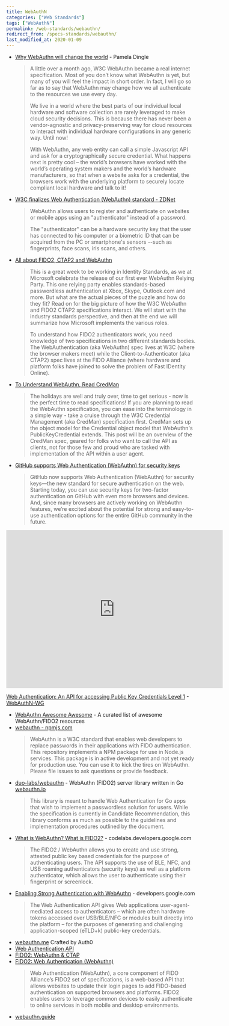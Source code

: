 ```yaml
---
title: WebAuthN
categories: ["Web Standards"]
tags: ["WebAuthN"]
permalink: /web-standards/webauthn/
redirect_from: /specs-standards/webauthn/
last_modified_at: 2020-01-09
---
```


* [Why WebAuthn will change the world](https://techcommunity.microsoft.com/t5/identity-standards-blog/why-webauthn-will-change-the-world/ba-p/482286) - Pamela Dingle
  > A little over a month ago, W3C WebAuthn became a real internet specification.  Most of you don’t know what WebAuthn is yet, but many of you will feel the impact in short order.  In fact, I will go so far as to say that WebAuthn may change how we all authenticate to the resources we use every day. 
  > 
  > We live in a world where the best parts of our individual local hardware and software collection are rarely leveraged to make cloud security decisions.  This is because there has never been a vendor-agnostic and privacy-preserving way for cloud resources to interact with individual hardware configurations in any generic way.  Until now! 
  > 
  > With WebAuthn, any web entity can call a simple Javascript API and ask for a cryptographically secure credential.   What happens next is pretty cool – the world’s browsers have worked with the world’s operating system makers and the world’s hardware manufacturers, so that when a website asks for a credential, the browsers work with the underlying platform to securely locate compliant local hardware and talk to it!   
* [W3C finalizes Web Authentication (WebAuthn) standard - ZDNet](https://www.zdnet.com/article/w3c-finalizes-web-authentication-webauthn-standard/)
  > WebAuthn allows users to register and authenticate on websites or mobile apps using an "authenticator" instead of a password.
  > 
  > The "authenticator" can be a hardware security key that the user has connected to his computer or a biometric ID that can be acquired from the PC or smartphone's sensors --such as fingerprints, face scans, iris scans, and others.
* [All about FIDO2, CTAP2 and WebAuthn](https://techcommunity.microsoft.com/t5/Identity-Standards-Blog/All-about-FIDO2-CTAP2-and-WebAuthn/ba-p/288910) 
  > This is a great week to be working in Identity Standards, as we at Microsoft celebrate the release of our first ever WebAuthn Relying Party. This one relying party enables standards-based passwordless authentication at Xbox, Skype, Outlook.com and more. But what are the actual pieces of the puzzle and how do they fit? Read on for the big picture of how the W3C WebAuthn and FIDO2 CTAP2 specifications interact. We will start with the industry standards perspective, and then at the end we will summarize how Microsoft implements the various roles. 
  > 
  > To understand how FIDO2 authenticators work, you need knowledge of two specifications in two different standards bodies. The WebAuthentication (aka WebAuthn) spec lives at W3C (where the browser makers meet) while the Client-to-Authenticator (aka CTAP2) spec lives at the FIDO Alliance (where hardware and platform folks have joined to solve the problem of Fast IDentity Online).
* [To Understand WebAuthn, Read CredMan](https://techcommunity.microsoft.com/t5/identity-standards-blog/to-understand-webauthn-read-credman/ba-p/339652)
  > The holidays are well and truly over, time to get serious - now is the perfect time to read specifications! If you are planning to read the WebAuthn specification, you can ease into the terminology in a simple way - take a cruise through the W3C Credential Management (aka CredMan) specification first.  CredMan sets up the object model for the Credential object model that WebAuthn's PublicKeyCredential extends.  This post will be an overview of the CredMan spec, geared for folks who want to call the API as clients, not for those few and proud who are tasked with implementation of the API within a user agent.  
* [GitHub supports Web Authentication (WebAuthn) for security keys](https://github.blog/2019-08-21-github-supports-webauthn-for-security-keys/)
  > GitHub now supports Web Authentication (WebAuthn) for security keys—the new standard for secure authentication on the web. Starting today, you can use security keys for two-factor authentication on GitHub with even more browsers and devices. And, since many browsers are actively working on WebAuthn features, we’re excited about the potential for strong and easy-to-use authentication options for the entire GitHub community in the future.

<iframe src="https://slides.com/fidoalliance/webauthn-overview/embed" width="576" height="420" scrolling="no" frameborder="0" webkitallowfullscreen mozallowfullscreen allowfullscreen></iframe>

[Web Authentication: An API for accessing Public Key Credentials Level 1](https://www.w3.org/TR/webauthn/) - [WebAuthN-WG](https://www.w3.org/Webauthn/)
* [WebAuthn Awesome Awesome](https://github.com/herrjemand/awesome-webauthn) - A curated list of awesome WebAuthn/FIDO2 resources
* [webauthn - npmjs.com](https://www.npmjs.com/package/webauthn)
  > WebAuthn is a W3C standard that enables web developers to replace passwords in their applications with FIDO authentication. This repository implements a NPM package for use in Node.js services. This package is in active development and not yet ready for production use. You can use it to kick the tires on WebAuthn. Please file issues to ask questions or provide feedback.
* [duo-labs/webauthn](https://github.com/duo-labs/webauthn) - WebAuthn (FIDO2) server library written in Go [webauthn.io](https://webauthn.io/)
  > This library is meant to handle Web Authentication for Go apps that wish to implement a passwordless solution for users. While the specification is currently in Candidate Recommendation, this library conforms as much as possible to the guidelines and implementation procedures outlined by the document.
* [What is WebAuthn? What is FIDO2?](https://codelabs.developers.google.com/codelabs/webauthn-reauth/#0) - codelabs.developers.google.com
  > The FIDO2 / WebAuthn allows you to create and use strong, attested public key based credentials for the purpose of authenticating users. The API supports the use of BLE, NFC, and USB roaming authenticators (security keys) as well as a platform authenticator, which allows the user to authenticate using their fingerprint or screenlock.
* [Enabling Strong Authentication with WebAuthn](https://developers.google.com/web/updates/2018/05/webauthn) - developers.google.com
  > The Web Authentication API gives Web applications user-agent-mediated access to authenticators – which are often hardware tokens accessed over USB/BLE/NFC or modules built directly into the platform – for the purposes of generating and challenging application-scoped (eTLD+k) public-key credentials.
* [webauthn.me](https://webauthn.me) Crafted by Auth0
* [Web Authentication API](https://developer.mozilla.org/en-US/docs/Web/API/Web_Authentication_API)
* [FIDO2: WebAuthn & CTAP](https://fidoalliance.org/fido2/)
* [FIDO2: Web Authentication (WebAuthn)](https://fidoalliance.org/fido2/fido2-web-authentication-webauthn/)
    > Web Authentication (WebAuthn), a core component of FIDO Alliance’s FIDO2 set of specifications, is a web-based API that allows websites to update their login pages to add FIDO-based authentication on supported browsers and platforms. FIDO2 enables users to leverage common devices to easily authenticate to online services in both mobile and desktop environments.
* [webauthn.guide](https://webauthn.guide)